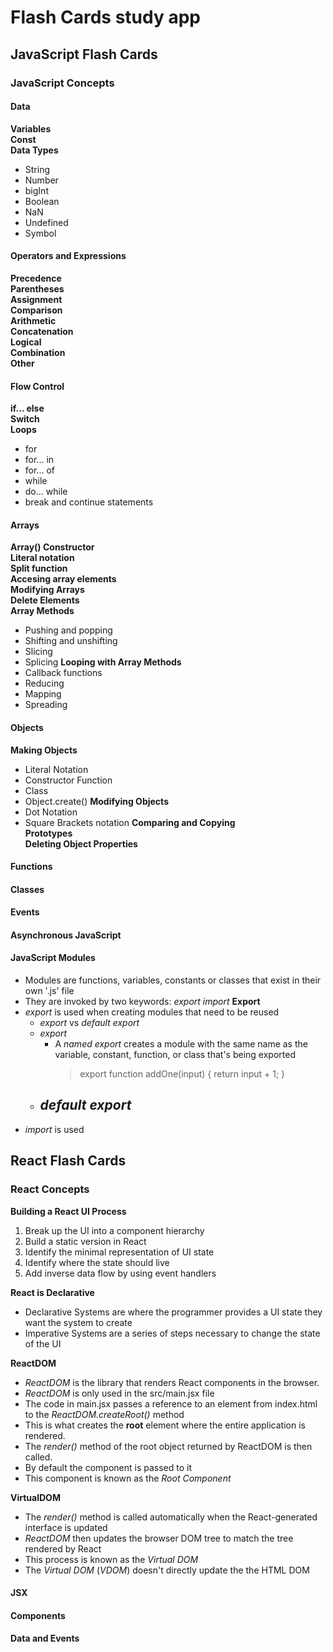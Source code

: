 # Flash Cards study app

## JavaScript Flash Cards

### JavaScript Concepts

#### Data

**Variables**  
**Const**  
**Data Types**

- String
- Number
- bigInt
- Boolean
- NaN
- Undefined
- Symbol

#### Operators and Expressions

**Precedence**  
**Parentheses**  
**Assignment**  
**Comparison**  
**Arithmetic**  
**Concatenation**  
**Logical**  
**Combination**  
**Other**

#### Flow Control

**if... else**  
**Switch**  
**Loops**

- for
- for... in
- for... of
- while
- do... while
- break and continue statements

#### Arrays

**Array() Constructor**  
**Literal notation**  
**Split function**  
**Accesing array elements**  
**Modifying Arrays**  
**Delete Elements**  
**Array Methods**

- Pushing and popping
- Shifting and unshifting
- Slicing
- Splicing
  **Looping with Array Methods**
- Callback functions
- Reducing
- Mapping
- Spreading

#### Objects

**Making Objects**

- Literal Notation
- Constructor Function
- Class
- Object.create()
  **Modifying Objects**
- Dot Notation
- Square Brackets notation
  **Comparing and Copying**  
  **Prototypes**  
  **Deleting Object Properties**

#### Functions

#### Classes

#### Events

#### Asynchronous JavaScript

#### JavaScript Modules

- Modules are functions, variables, constants or classes that exist in their own '.js' file
- They are invoked by two keywords:
  _export_
  _import_
  **Export**
- _export_ is used when creating modules that need to be reused
  - _export_ vs _default export_
  - _export_
    - A _named export_ creates a module with the same name as the variable, constant, function, or class that's being exported
      > export function addOne(input) {
      > return input + 1;
      > }
  - ## _default export_
- _import_ is used

## React Flash Cards

### React Concepts

**Building a React UI Process**

1. Break up the UI into a component hierarchy
2. Build a static version in React
3. Identify the minimal representation of UI state
4. Identify where the state should live
5. Add inverse data flow by using event handlers

**React is Declarative**

- Declarative Systems are where the programmer provides a UI state they want the system to create
- Imperative Systems are a series of steps necessary to change the state of the UI

**ReactDOM**

- _ReactDOM_ is the library that renders React components in the browser.
- _ReactDOM_ is only used in the src/main.jsx file
- The code in main.jsx passes a reference to an element from index.html to the _ReactDOM.createRoot()_ method
- This is what creates the **root** element where the entire application is rendered.
- The _render()_ method of the root object returned by ReactDOM is then called.
- By default the <App /> component is passed to it
- This component is known as the _Root Component_

**VirtualDOM**

- The _render()_ method is called automatically when the React-generated interface is updated
- _ReactDOM_ then updates the browser DOM tree to match the tree rendered by React
- This process is known as the _Virtual DOM_
- The _Virtual DOM_ (_VDOM_) doesn't directly update the the HTML DOM

#### JSX

#### Components

#### Data and Events
